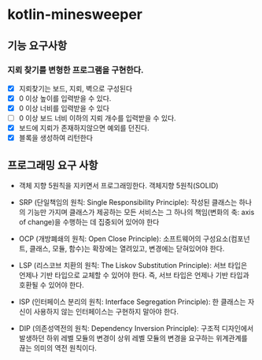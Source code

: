 # kotlin-minesweeper

## 기능 요구사항
### 지뢰 찾기를 변형한 프로그램을 구현한다.

- [X] 지뢰찾기는 보드, 지뢰, 벽으로 구성된다
- [X] 0 이상 높이를 입력받을 수 있다.
- [X] 0 이상 너비를 입력받을 수 있다
- [ ] 0 이상 보드 너비 이하의 지뢰 개수를 입력받을 수 있다.
- [X] 보드에 지뢰가 존재하지않으면 예외를 던진다.
- [X] 블록을 생성하여 리턴한다
## 프로그래밍 요구 사항
- 객체 지향 5원칙을 지키면서 프로그래밍한다.
객체지향 5원칙(SOLID)

- SRP (단일책임의 원칙: Single Responsibility Principle): 작성된 클래스는 하나의 기능만 가지며 클래스가 제공하는 모든 서비스는 그 하나의 책임(변화의 축: axis of change)을 수행하는 데 집중되어 있어야 한다
- OCP (개방폐쇄의 원칙: Open Close Principle): 소프트웨어의 구성요소(컴포넌트, 클래스, 모듈, 함수)는 확장에는 열려있고, 변경에는 닫혀있어야 한다.
- LSP (리스코브 치환의 원칙: The Liskov Substitution Principle): 서브 타입은 언제나 기반 타입으로 교체할 수 있어야 한다. 즉, 서브 타입은 언제나 기반 타입과 호환될 수 있어야 한다.
- ISP (인터페이스 분리의 원칙: Interface Segregation Principle): 한 클래스는 자신이 사용하지 않는 인터페이스는 구현하지 말아야 한다.
- DIP (의존성역전의 원칙: Dependency Inversion Principle): 구조적 디자인에서 발생하던 하위 레벨 모듈의 변경이 상위 레벨 모듈의 변경을 요구하는 위계관계를 끊는 의미의 역전 원칙이다.
